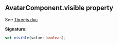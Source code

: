 
## AvatarComponent.visible property

See [Threejs doc](https://threejs.org/docs/index.html?q=objec#api/en/core/Object3D.visible)

**Signature:**

```typescript
set visible(value: boolean);
```
